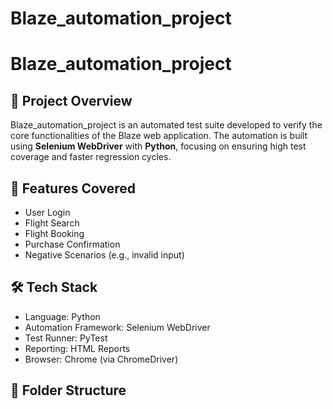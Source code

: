 # Blaze_automation_project
# Blaze_automation_project

## 📌 Project Overview
Blaze_automation_project is an automated test suite developed to verify the core functionalities of the Blaze web application. The automation is built using **Selenium WebDriver** with **Python**, focusing on ensuring high test coverage and faster regression cycles.

## 🧪 Features Covered
- User Login
- Flight Search
- Flight Booking
- Purchase Confirmation
- Negative Scenarios (e.g., invalid input)

## 🛠️ Tech Stack
- Language: Python  
- Automation Framework: Selenium WebDriver  
- Test Runner: PyTest  
- Reporting: HTML Reports  
- Browser: Chrome (via ChromeDriver)

## 🧾 Folder Structure
